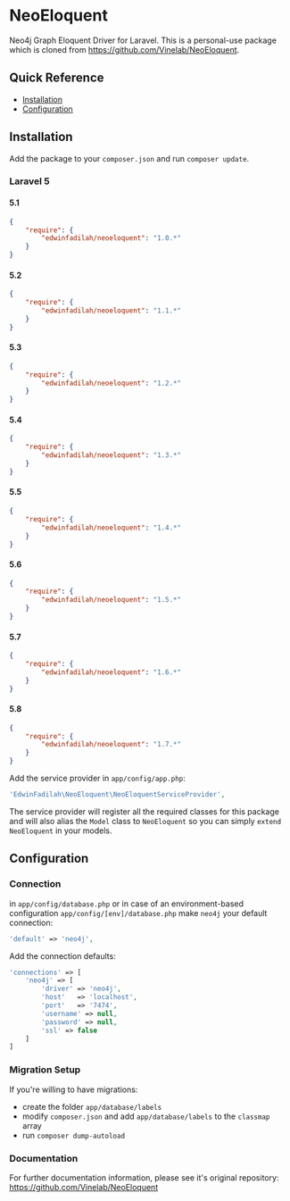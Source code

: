 # NeoEloquent

Neo4j Graph Eloquent Driver for Laravel. This is a personal-use package which is cloned from https://github.com/Vinelab/NeoEloquent.

## Quick Reference

 - [Installation](#installation)
 - [Configuration](#configuration)

## Installation

Add the package to your `composer.json` and run `composer update`.

### Laravel 5

#### 5.1

```json
{
    "require": {
        "edwinfadilah/neoeloquent": "1.0.*"
    }
}
```


#### 5.2

```json
{
    "require": {
        "edwinfadilah/neoeloquent": "1.1.*"
    }
}
```


#### 5.3

```json
{
    "require": {
        "edwinfadilah/neoeloquent": "1.2.*"
    }
}
```


#### 5.4

```json
{
    "require": {
        "edwinfadilah/neoeloquent": "1.3.*"
    }
}
```


#### 5.5

```json
{
    "require": {
        "edwinfadilah/neoeloquent": "1.4.*"
    }
}
```


#### 5.6

```json
{
    "require": {
        "edwinfadilah/neoeloquent": "1.5.*"
    }
}
```


#### 5.7

```json
{
    "require": {
        "edwinfadilah/neoeloquent": "1.6.*"
    }
}
```


#### 5.8

```json
{
    "require": {
        "edwinfadilah/neoeloquent": "1.7.*"
    }
}
```


Add the service provider in `app/config/app.php`:

```php
'EdwinFadilah\NeoEloquent\NeoEloquentServiceProvider',
```

The service provider will register all the required classes for this package and will also alias
the `Model` class to `NeoEloquent` so you can simply `extend NeoEloquent` in your models.

## Configuration

### Connection
in `app/config/database.php` or in case of an environment-based configuration `app/config/[env]/database.php`
make `neo4j` your default connection:

```php
'default' => 'neo4j',
```

Add the connection defaults:

```php
'connections' => [
    'neo4j' => [
        'driver' => 'neo4j',
        'host'   => 'localhost',
        'port'   => '7474',
        'username' => null,
        'password' => null,
        'ssl' => false
    ]
]
```

### Migration Setup

If you're willing to have migrations:

- create the folder `app/database/labels`
- modify `composer.json` and add `app/database/labels` to the `classmap` array
- run `composer dump-autoload`


### Documentation

For further documentation information, please see it's original repository: https://github.com/Vinelab/NeoEloquent